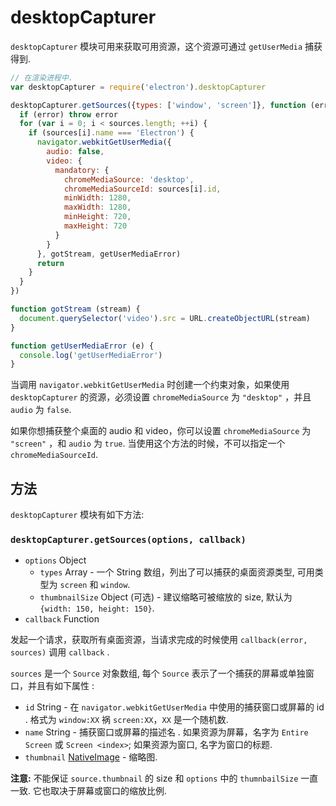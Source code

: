 # desktopCapturer

`desktopCapturer` 模块可用来获取可用资源，这个资源可通过 `getUserMedia` 捕获得到.

```javascript
// 在渲染进程中.
var desktopCapturer = require('electron').desktopCapturer

desktopCapturer.getSources({types: ['window', 'screen']}, function (error, sources) {
  if (error) throw error
  for (var i = 0; i < sources.length; ++i) {
    if (sources[i].name === 'Electron') {
      navigator.webkitGetUserMedia({
        audio: false,
        video: {
          mandatory: {
            chromeMediaSource: 'desktop',
            chromeMediaSourceId: sources[i].id,
            minWidth: 1280,
            maxWidth: 1280,
            minHeight: 720,
            maxHeight: 720
          }
        }
      }, gotStream, getUserMediaError)
      return
    }
  }
})

function gotStream (stream) {
  document.querySelector('video').src = URL.createObjectURL(stream)
}

function getUserMediaError (e) {
  console.log('getUserMediaError')
}
```

当调用 `navigator.webkitGetUserMedia` 时创建一个约束对象，如果使用 `desktopCapturer` 的资源，必须设置 `chromeMediaSource` 为 `"desktop"` ，并且 `audio` 为 `false`.

如果你想捕获整个桌面的 audio 和 video，你可以设置 `chromeMediaSource` 为 `"screen"` ，和 `audio` 为 `true`.
当使用这个方法的时候，不可以指定一个 `chromeMediaSourceId`.

## 方法

`desktopCapturer` 模块有如下方法:

### `desktopCapturer.getSources(options, callback)`

* `options` Object
  * `types` Array - 一个 String 数组，列出了可以捕获的桌面资源类型, 可用类型为 `screen` 和 `window`.
  * `thumbnailSize` Object (可选) - 建议缩略可被缩放的 size, 默认为 `{width: 150, height: 150}`.
* `callback` Function

发起一个请求，获取所有桌面资源，当请求完成的时候使用 `callback(error, sources)` 调用  `callback` .

`sources` 是一个 `Source` 对象数组, 每个 `Source` 表示了一个捕获的屏幕或单独窗口，并且有如下属性 :
* `id` String - 在 `navigator.webkitGetUserMedia` 中使用的捕获窗口或屏幕的 id . 格式为 `window:XX` 祸
  `screen:XX`，`XX` 是一个随机数.
* `name` String - 捕获窗口或屏幕的描述名 . 如果资源为屏幕，名字为 `Entire Screen` 或 `Screen <index>`; 如果资源为窗口, 名字为窗口的标题.
* `thumbnail` [NativeImage](NativeImage.md) - 缩略图.

**注意:** 不能保证 `source.thumbnail` 的 size 和 `options` 中的 `thumnbailSize` 一直一致. 它也取决于屏幕或窗口的缩放比例.
